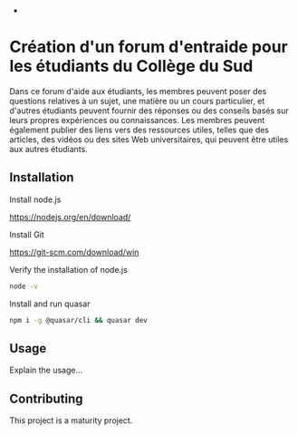 -

# Création d'un forum d'entraide pour les étudiants du Collège du Sud

Dans ce forum d'aide aux étudiants, les membres peuvent poser des questions relatives à un sujet, une matière ou un cours particulier, et d'autres étudiants peuvent fournir des réponses ou des conseils basés sur leurs propres expériences ou connaissances. Les membres peuvent également publier des liens vers des ressources utiles, telles que des articles, des vidéos ou des sites Web universitaires, qui peuvent être utiles aux autres étudiants.

## Installation

Install node.js

https://nodejs.org/en/download/

Install Git

https://git-scm.com/download/win

Verify the installation of node.js

```bash
node -v
```

Install and run quasar

```bash
npm i -g @quasar/cli && quasar dev
```

## Usage

Explain the usage...

## Contributing

This project is a maturity project.

